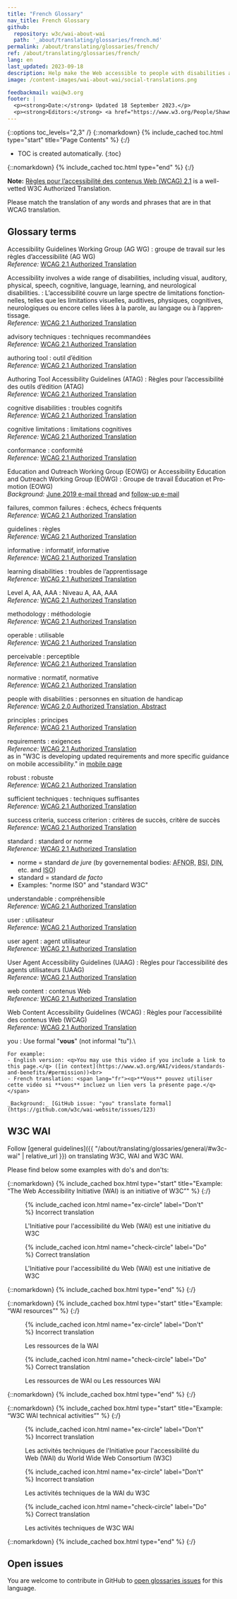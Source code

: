 ```yaml
---
title: "French Glossary"
nav_title: French Glossary
github:
  repository: w3c/wai-about-wai
  path: '_about/translating/glossaries/french.md'
permalink: /about/translating/glossaries/french/
ref: /about/translating/glossaries/french/
lang: en
last_updated: 2023-09-18
description: Help make the Web accessible to people with disabilities around the world. We appreciate your contributions to translating W3C WAI accessibility resources.
image: /content-images/wai-about-wai/social-translations.png

feedbackmail: wai@w3.org
footer: |
  <p><strong>Date:</strong> Updated 18 September 2023.</p>
  <p><strong>Editors:</strong> <a href="https://www.w3.org/People/Shawn/">Shawn Lawton Henry</a>, Rémi Bétin.</p>
---
```


{::options toc_levels="2,3" /}
{::nomarkdown}
{% include_cached toc.html type="start" title="Page Contents" %}
{:/}

-   TOC is created automatically.
{:toc}

{::nomarkdown}
{% include_cached toc.html type="end" %}
{:/}

**Note:** [Règles pour l’accessibilité des contenus Web (WCAG) 2.1](https://www.w3.org/Translations/WCAG21-fr/) is a well-vetted W3C Authorized Translation. 

Please match the translation of any words and phrases that are in that WCAG translation.


## Glossary terms

Accessibility Guidelines Working Group (AG WG)
: <span lang="fr">groupe de travail sur les règles d’accessibilité (AG WG)</span>\
  _Reference:_ [WCAG 2.1 Authorized Translation](https://www.w3.org/Translations/WCAG21-fr/#sotd)

Accessibility involves a wide range of disabilities, including visual, auditory, physical, speech, cognitive, language, learning, and neurological disabilities.
: <span lang="fr">L’accessibilité couvre un large spectre de limitations fonctionnelles, telles que les limitations visuelles, auditives, physiques, cognitives, neurologiques ou encore celles liées à la parole, au langage ou à l’apprentissage.</span>\
  _Reference:_ [WCAG 2.1 Authorized Translation](https://www.w3.org/Translations/WCAG21-fr/#background-on-wcag-2)

advisory techniques
: <span lang="fr">techniques recommandées</span>\
 _Reference:_ [WCAG 2.1 Authorized Translation](https://www.w3.org/TR/WCAG21/#wcag-2-layers-of-guidance)

authoring tool
: <span lang="fr">outil d’édition</span>\
  _Reference:_ [WCAG 2.1 Authorized Translation](https://www.w3.org/Translations/WCAG21-fr/#background-on-wcag-2)

Authoring Tool Accessibility Guidelines (ATAG)
: <span lang="fr">Règles pour l’accessibilité des outils d’édition (ATAG)</span>\
  _Reference:_ [WCAG 2.1 Authorized Translation](https://www.w3.org/Translations/WCAG21-fr/#background-on-wcag-2)

cognitive disabilities
: <span lang="fr">troubles cognitifs</span>\
  _Reference:_ [WCAG 2.1 Authorized Translation](https://www.w3.org/Translations/WCAG21-fr/#background-on-wcag-2)

cognitive limitations
: <span lang="fr">limitations cognitives</span>\
_Reference:_ [WCAG 2.1 Authorized Translation](https://www.w3.org/Translations/WCAG21-fr/#abstract)

conformance
: <span lang="fr">conformité</span>\
  _Reference:_ [WCAG 2.1 Authorized Translation](https://www.w3.org/Translations/WCAG21-fr/#conformance)

Education and Outreach Working Group (EOWG) or Accessibility Education and Outreach Working Group (EOWG)
: <span lang="fr">Groupe de travail Éducation et Promotion (EOWG)</span>\
  _Background:_ [June 2019 e-mail thread](https://lists.w3.org/Archives/Public/public-wai-translations/2019Jun/0004.html) and [follow-up e-mail](https://lists.w3.org/Archives/Public/public-wai-translations/2020Oct/0001.html)

failures, common failures
: <span lang="fr">échecs, échecs fréquents</span>\
  _Reference:_ [WCAG 2.1 Authorized Translation](https://www.w3.org/Translations/WCAG21-fr/#wcag-2-layers-of-guidance)

guidelines
: <span lang="fr">règles</span>\
  _Reference:_ [WCAG 2.1 Authorized Translation](https://www.w3.org/TR/WCAG21/#wcag-2-layers-of-guidance)

informative
: <span lang="fr">informatif, informative</span>\
  _Reference:_ [WCAG 2.1 Authorized Translation](https://www.w3.org/TR/WCAG21/#wcag-2-layers-of-guidance)

learning disabilities
: <span lang="fr">troubles de l’apprentissage</span>\
_Reference:_ [WCAG 2.1 Authorized Translation](https://www.w3.org/Translations/WCAG21-fr/#background-on-wcag-2)

Level A, AA, AAA
: <span lang="fr">Niveau A, AA, AAA</span>\
  _Reference:_ [WCAG 2.1 Authorized Translation](https://www.w3.org/TR/WCAG21/#wcag-2-layers-of-guidance)

methodology
: <span lang="fr">méthodologie</span>\
  _Reference:_ [WCAG 2.1 Authorized Translation](https://www.w3.org/Translations/WCAG21-fr/#later-versions-of-accessibility-guidelines)

operable
: <span lang="fr">utilisable</span>\
  _Reference:_ [WCAG 2.1 Authorized Translation](https://www.w3.org/Translations/WCAG21-fr/#operable)

perceivable
: <span lang="fr">perceptible</span>\
  _Reference:_ [WCAG 2.1 Authorized Translation](https://www.w3.org/Translations/WCAG21-fr/#perceivable)

normative
: <span lang="fr">normatif, normative</span>\
  _Reference:_ [WCAG 2.1 Authorized Translation](https://www.w3.org/Translations/WCAG21-fr/#b-1-references-normatives)

people with disabilities
: <span lang="fr">personnes en situation de handicap</span>\
  _Reference:_ [WCAG 2.0 Authorized Translation, Abstract](https://www.w3.org/Translations/WCAG21-fr/#abstract)

principles
: <span lang="fr">principes</span>\
  _Reference:_ [WCAG 2.1 Authorized Translation](https://www.w3.org/Translations/WCAG21-fr/#wcag-2-layers-of-guidance)

requirements
: <span lang="fr">exigences</span>\
  _Reference:_ [WCAG 2.1 Authorized Translation](https://www.w3.org/Translations/WCAG21-fr/#requirements-for-wcag-2-1)\
  as in "W3C is developing updated requirements and more specific guidance on mobile accessibility." in [mobile page](https://www.w3.org/WAI/standards-guidelines/mobile/)

robust
: <span lang="fr">robuste</span>\
  _Reference:_ [WCAG 2.1 Authorized Translation](https://www.w3.org/Translations/WCAG21-fr/#robust)

sufficient techniques
: <span lang="fr">techniques suffisantes</span>\
  _Reference:_ [WCAG 2.1 Authorized Translation](https://www.w3.org/Translations/WCAG21-fr/#wcag-2-layers-of-guidance)

success criteria, success criterion
: <span lang="fr">critères de succès, critère de succès</span>\
  _Reference:_ [WCAG 2.1 Authorized Translation](https://www.w3.org/TR/WCAG21/#wcag-2-layers-of-guidance)

standard
: <span lang="fr">standard or norme</span>\
  _Reference:_ [WCAG 2.1 Authorized Translation](https://www.w3.org/TR/WCAG21/#background-on-wcag-2)
  - norme = standard <i>de jure</i> (by governemental bodies: <abbr title="Association française de normalisation">AFNOR</abbr>, <abbr title="British Standards Institution">BSI</abbr>, <abbr title="Deutsches Institut für Normung">DIN</abbr>, etc. and <abbr title="International Organization for Standardization">ISO</abbr>)
  - standard = standard <i>de facto</i>
  - Examples: "norme ISO" and "standard W3C"

understandable
: <span lang="fr">compréhensible</span>\
  _Reference:_ [WCAG 2.1 Authorized Translation](https://www.w3.org/Translations/WCAG21-fr/#understandable)

user
: <span lang="fr">utilisateur</span>\
_Reference:_ [WCAG 2.1 Authorized Translation](https://www.w3.org/Translations/WCAG21-fr/#abstract)

user agent
: <span lang="fr">agent utilisateur</span>\
  _Reference:_ [WCAG 2.1 Authorized Translation](https://www.w3.org/Translations/WCAG21-fr/#non-text-contrast)

User Agent Accessibility Guidelines (UAAG)
: <span lang="fr">Règles pour l’accessibilité des agents utilisateurs (UAAG)</span>\
_Reference:_ [WCAG 2.1 Authorized Translation](https://www.w3.org/Translations/WCAG21-fr/#background-on-wcag-2)

web content
: <span lang="fr">contenus Web</span>\
  _Reference:_ [WCAG 2.1 Authorized Translation](https://www.w3.org/Translations/WCAG21-fr/)

Web Content Accessibility Guidelines (WCAG)
: <span lang="fr">Règles pour l’accessibilité des contenus Web (WCAG)</span>\
  _Reference:_ [WCAG 2.1 Authorized Translation](https://www.w3.org/Translations/WCAG21-fr/)

you
: Use formal "**vous**" (not informal "tu").\
  
    For example: 
    - English version: <q>You may use this video if you include a link to this page.</q> ([in context](https://www.w3.org/WAI/videos/standards-and-benefits/#permission))<br>
    - French translation: <span lang="fr"><q>**Vous** pouvez utiliser cette vidéo si **vous** incluez un lien vers la présente page.</q></span>
    
    _Background:_ [GitHub issue: "you" translate formal](https://github.com/w3c/wai-website/issues/123)

## W3C WAI

Follow [general guidelines]({{ "/about/translating/glossaries/general/#w3c-wai" | relative_url }}) on translating W3C, WAI and W3C WAI.

Please find below some examples with do's and don'ts:

{::nomarkdown}
{% include_cached box.html type="start" title="Example: <q>The Web Accessibility Initiative (WAI) is an initiative of W3C</q>" %}
{:/}

<figure>
  <figcaption>{% include_cached icon.html name="ex-circle" label="Don't" %} Incorrect translation</figcaption>
  <p><span lang="fr">L'Initiative pour l'accessibilité du Web (WAI) est une initiative du W3C</span></p>
</figure>
<figure>
  <figcaption>{% include_cached icon.html name="check-circle" label="Do" %} Correct translation</figcaption>
  <p><span lang="fr">L'Initiative pour l'accessibilité du Web (WAI) est une initiative de W3C</span></p>
</figure>

{::nomarkdown}
{% include_cached box.html type="end" %}
{:/}

{::nomarkdown}
{% include_cached box.html type="start" title="Example: <q>WAI resources</q>" %}
{:/}

<figure>
  <figcaption>{% include_cached icon.html name="ex-circle" label="Don't" %} Incorrect translation</figcaption>
  <p><span lang="fr">Les ressources de la WAI</span></p>
</figure>
<figure>
  <figcaption>{% include_cached icon.html name="check-circle" label="Do" %} Correct translation</figcaption>
  <p><span lang="fr">Les ressources de WAI ou Les ressources WAI</span></p>
</figure>

{::nomarkdown}
{% include_cached box.html type="end" %}
{:/}

{::nomarkdown}
{% include_cached box.html type="start" title="Example: <q>W3C WAI technical activities</q>" %}
{:/}

<figure>
  <figcaption>{% include_cached icon.html name="ex-circle" label="Don't" %} Incorrect translation</figcaption>
  <p><span lang="fr">Les activités techniques de l'Initiative pour l'accessibilité du Web (WAI) du World Wide Web Consortium (W3C)</span></p>
</figure>
<figure>
  <figcaption>{% include_cached icon.html name="ex-circle" label="Don't" %} Incorrect translation</figcaption>
  <p><span lang="fr">Les activités techniques de la WAI du W3C</span></p>
</figure>
<figure>
  <figcaption>{% include_cached icon.html name="check-circle" label="Do" %} Correct translation</figcaption>
  <p><span lang="fr">Les activités techniques de W3C WAI</span></p>
</figure>

{::nomarkdown}
{% include_cached box.html type="end" %}
{:/}

## Open issues

You are welcome to contribute in GitHub to [open glossaries issues](https://github.com/w3c/translation-glossaries/issues?q=is%3Aissue+is%3Aopen+label%3Afr) for this language.